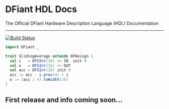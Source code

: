 # DFiant HDL Docs

The Official DFiant Hardware Description Language (HDL) Documentation

---

[![Build Status](https://travis-ci.com/soronpo/DFiant.svg?token=dzwzuUsZuyhzAjyvw87v&branch=master)](https://travis-ci.com/soronpo/DFiant)



```scala
import DFiant._ 

trait SlidingAverage extends DFDesign {
  val i   = DFSInt(16) <> IN  init 0
  val o   = DFSInt(16) <> OUT
  val acc = DFSInt(18) init 0
  acc := acc - i.prev(4) + i
  o := (acc / 4).toWidth(16)
}
```





## First release and info coming soon...




